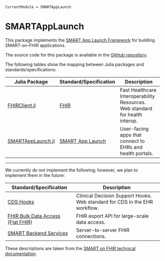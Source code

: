 ```@meta
CurrentModule = SMARTAppLaunch
```

# SMARTAppLaunch

This package implements the
[SMART App Launch Framework](https://www.hl7.org/fhir/smart-app-launch/)
for building SMART-on-FHIR applications.

The source code for this package is available in the
[GitHub repository](https://github.com/JuliaHealth/SMARTAppLaunch.jl).

The following tables show the mapping between Julia packages and
standards/specifications:

| Julia Package | Standard/Specification | Description |
| ------------- | ---------------------- | ----------- |
| [FHIRClient.jl](https://github.com/JuliaHealth/FHIRClient.jl) | [FHIR](https://hl7.org/fhir/) | Fast Healthcare Interoperability Resources. Web standard for health interop. |
| [SMARTAppLaunch.jl](https://github.com/JuliaHealth/SMARTAppLaunch.jl) | [SMART App Launch](https://hl7.org/fhir/smart-app-launch/) | User-facing apps that connect to EHRs and health portals. |

---

We currently do not implement the following; however, we plan to implement them
in the future:

| Standard/Specification | Description |
| ---------------------- | ----------- |
| [CDS Hooks](https://cds-hooks.hl7.org/) | Clinical Decision Support Hooks. Web standard for CDS in the EHR workflow. |
| [FHIR Bulk Data Access (Flat FHIR)](https://hl7.org/fhir/uv/bulkdata/) | FHIR export API for large-scale data access. |
| [SMART Backend Services](https://hl7.org/fhir/uv/bulkdata/authorization/) | Server-to-server FHIR connections. |

These descriptions are taken from the
[SMART on FHIR technical documentation](https://docs.smarthealthit.org/).
